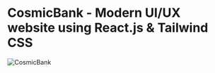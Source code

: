# CosmicBank - Modern UI/UX website using React.js & Tailwind CSS

![CosmicBank](https://i.ibb.co/BK1Hn0x/Screenshot-2022-08-08-at-4-05-48-PM.png)
